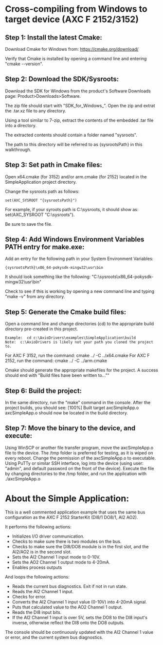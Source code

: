 
# Cross-compiling from Windows to target device (AXC F 2152/3152)

## Step 1:  Install the latest Cmake:

Download Cmake for Windows from: https://cmake.org/download/

Verify that Cmake is installed by opening a command line and entering "cmake --version".

## Step 2:  Download the SDK/Sysroots:

Download the SDK for Windows from the product's Software Downloads page:  Product>Downloads>Software.

The zip file should start with "SDK_for_Windows_".  Open the zip and extrat the .tar.xz file to any directory.

Using a tool similar to 7-zip, extract the contents of the embedded .tar file into a directory.

The extracted contents should contain a folder named "sysroots".

The path to this directory will be referred to as {sysrootsPath} in this walkthrough.


## Step 3: Set path in Cmake files:

Open x64.cmake (for 3152) and/or arm.cmake (for 2152) located in the SimpleApplication project directory.


Change the sysroots path as follows:


	set(AXC_SYSROOT "{sysrootsPath}")
	

For example, if your syroots path is C:\sysroots, it should show as:  set(AXC_SYSROOT "C:\sysroots").

Be sure to save the file.

## Step 4: Add Windows Environment Variables PATH entry for make.exe:

Add an entry for the following path in your System Environment Variables:

	{sysrootsPath}\x86_64-pokysdk-mingw32\usr\bin

It should look something like the following:  "C:\sysroots\x86_64-pokysdk-mingw32\usr\bin"

Check to see if this is working by opening a new command line and typing "make -v" from any directory.

## Step 5: Generate the Cmake build files:

Open a command line and change directories (cd) to the appropriate build directory pre-created in this project.

	Example:  cd c:\AxioDrivers\examples\SimpleApplication\build
	Note:  c:\AxioDrivers is likely not your path you cloned the project to.

For AXC F 3152, run the command:  cmake ../ -C ../x64.cmake
For AXC F 2152, run the command:  cmake ../ -C ../arm.cmake

Cmake should generate the appropriate makefiles for the project.
A success should end with "Build files have been written to...""

## Step 6: Build the project:

In the same directory, run the "make" command in the console.
After the project builds, you should see: [100%] Built target axcSimpleApp.o
axcSimpleApp.o should now be located in the build directory.

## Step 7:  Move the binary to the device, and execute:

Using WinSCP or another file transfer program, move the axcSimpleApp.o file to the device.
The /tmp folder is preferred for testing, as it is wiped on every reboot.
Change the permission of the axcSimpleApp.o to executable.
Using PuTTy or similar SSH interface, log into the device (using user: "admin", and default password on the front of the device).
Execute the file by changing directories to the /tmp folder, and run the application with ./axcSimpleApp.o

# About the Simple Application:

This is a well commented application example that uses the same bus configuration as the AXC F 2152 StarterKit (DI8/1 DO8/1, AI2 AO2).  

It performs the following actions:

* Initializes I/O driver communication.
* Checks to make sure there is two modules on the bus.
* Checks to make sure the DI8/DO8 module is in the first slot, and the AI2/AO2 is in the second slot.
* Sets the AI2 Channel 1 input mode to 0-10V.
* Sets the AO2 Channel 1 output mode to 4-20mA.
* Enables process outputs

And loops the following actions:

* Reads the current bus diagnostics. Exit if not in run state.
* Reads the AI2 Channel 1 input.
* Checks for error.
* Converts the AI2 Channel 1 input value (0-10V) into 4-20mA signal.
* Puts that calculated value to the AO2 Channel 1 output.
* Reads the DI8 input bits.
* If the AI2 Channel 1 input is over 5V, sets the DO8 to the DI8 input's inverse, otherwise reflect the DI8 onto the DO8 outputs.

The console should be continuously updated with the AI2 Channel 1 value or error, and the current system bus diagnostics.
